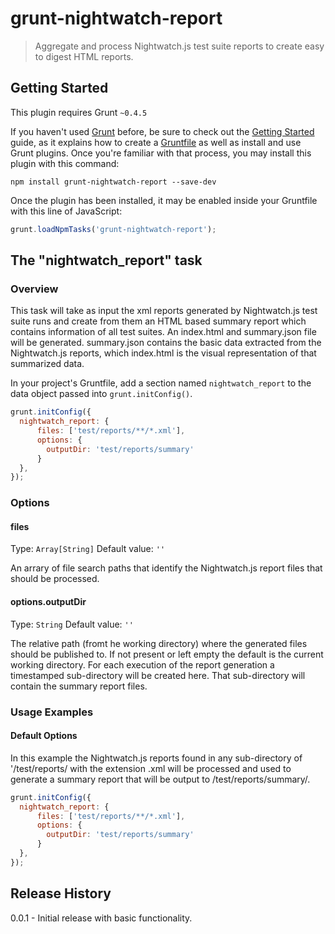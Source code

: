 # grunt-nightwatch-report

> Aggregate and process Nightwatch.js test suite reports to create easy to digest HTML reports.

## Getting Started
This plugin requires Grunt `~0.4.5`

If you haven't used [Grunt](http://gruntjs.com/) before, be sure to check out the [Getting Started](http://gruntjs.com/getting-started) guide, as it explains how to create a [Gruntfile](http://gruntjs.com/sample-gruntfile) as well as install and use Grunt plugins. Once you're familiar with that process, you may install this plugin with this command:

```shell
npm install grunt-nightwatch-report --save-dev
```

Once the plugin has been installed, it may be enabled inside your Gruntfile with this line of JavaScript:

```js
grunt.loadNpmTasks('grunt-nightwatch-report');
```

## The "nightwatch_report" task

### Overview
This task will take as input the xml reports generated by Nightwatch.js test suite runs and create from them an HTML based summary report which contains information of all test suites.  An index.html and summary.json file will be generated.  summary.json contains the basic data extracted from the Nightwatch.js reports, which index.html is the visual representation of that summarized data.

In your project's Gruntfile, add a section named `nightwatch_report` to the data object passed into `grunt.initConfig()`.

```js
grunt.initConfig({
  nightwatch_report: {
      files: ['test/reports/**/*.xml'],
      options: {
        outputDir: 'test/reports/summary'
      }
  },
});
```

### Options

#### files
Type: `Array[String]`
Default value: `''`

An arrary of file search paths that identify the Nightwatch.js report files that should be processed.

#### options.outputDir
Type: `String`
Default value: `''`

The relative path (fromt he working directory) where the generated files should be published to.  If not present or left empty the default is the current working directory.  For each execution of the report generation a timestamped sub-directory will be created here.  That sub-directory will contain the summary report files.

### Usage Examples

#### Default Options
In this example the Nightwatch.js reports found in any sub-directory of '/test/reports/ with the extension .xml will be processed and used to generate a summary report that will be output to /test/reports/summary/.

```js
grunt.initConfig({
  nightwatch_report: {
      files: ['test/reports/**/*.xml'],
      options: {
        outputDir: 'test/reports/summary'
      }
  },
});
```

## Release History
0.0.1 - Initial release with basic functionality.
